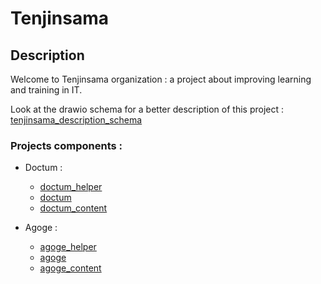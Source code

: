 # Tenjinsama

## Description 

Welcome to Tenjinsama organization : a project about improving learning and training in IT.

Look at the drawio schema for a better description of this project : [tenjinsama_description_schema](./tenjinsama_description.drawio)

### Projects components :

- Doctum :
    - [doctum_helper]()
    - [doctum]()
    - [doctum_content]()

- Agoge :
    - [agoge_helper]()
    - [agoge]()
    - [agoge_content]()